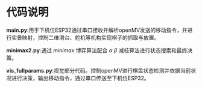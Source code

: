 # 代码说明

 **main.py**:用于下机位ESP32通过串口接收并解析openMV发送的移动指令，并进行实景映射，控制二维滑台、舵机等机构实现棋子的抓取与放置。

 **minimax2.py**:通过 $minimax$ 博弈算法配合 $\alpha$ $\beta$ 减枝算法进行状态搜索和最终决策。 

 **vis_fullparams.py**:视觉部分代码。控制openMV进行棋盘状态检测并依据当前状况进行决策，输出移动指令，通过串口传送至下机位ESP32。

